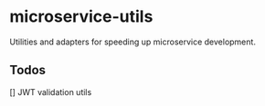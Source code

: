 # microservice-utils

Utilities and adapters for speeding up microservice development.

## Todos

[] JWT validation utils
